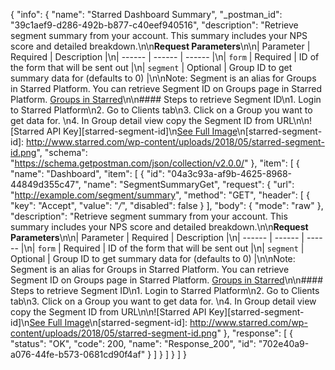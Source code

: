 {
  "info": {
    "name": "Starred Dashboard Summary",
    "_postman_id": "39c1aef9-d286-492b-b877-c40eef940516",
    "description": "Retrieve segment summary from your account. This summary includes your NPS score and detailed breakdown.\n\n**Request Parameters**\n\n| Parameter | Required | Description |\n| ------ | ------ | ------ |\n| `form` | Required | ID of the form that will be sent out |\n| `segment` | Optional | Group ID to get summary data for (defaults to 0) |\n\nNote: Segment is an alias for Groups in Starred Platform. You can retrieve Segment ID on Groups page in Starred Platform. [Groups in Starred](https://app.starred.com/segments/overview)\n\n#### Steps to retrieve Segment ID\n1. Login to Starred Platform\n2. Go to Clients tab\n3. Click on a Group you want to get data for. \n4. In Group detail view copy the Segment ID from URL\n\n![Starred API Key][starred-segment-id]\n[See Full Image](http://www.starred.com/wp-content/uploads/2018/05/starred-segment-id.png)\n[starred-segment-id]: http://www.starred.com/wp-content/uploads/2018/05/starred-segment-id.png",
    "schema": "https://schema.getpostman.com/json/collection/v2.0.0/"
  },
  "item": [
    {
      "name": "Dashboard",
      "item": [
        {
          "id": "04a3c93a-af9b-4625-8968-44849d355c47",
          "name": "SegmentSummaryGet",
          "request": {
            "url": "http://example.com/segment/summary",
            "method": "GET",
            "header": [
              {
                "key": "Accept",
                "value": "*/*",
                "disabled": false
              }
            ],
            "body": {
              "mode": "raw"
            },
            "description": "Retrieve segment summary from your account. This summary includes your NPS score and detailed breakdown.\n\n**Request Parameters**\n\n| Parameter | Required | Description |\n| ------ | ------ | ------ |\n| `form` | Required | ID of the form that will be sent out |\n| `segment` | Optional | Group ID to get summary data for (defaults to 0) |\n\nNote: Segment is an alias for Groups in Starred Platform. You can retrieve Segment ID on Groups page in Starred Platform. [Groups in Starred](https://app.starred.com/segments/overview)\n\n#### Steps to retrieve Segment ID\n1. Login to Starred Platform\n2. Go to Clients tab\n3. Click on a Group you want to get data for. \n4. In Group detail view copy the Segment ID from URL\n\n![Starred API Key][starred-segment-id]\n[See Full Image](http://www.starred.com/wp-content/uploads/2018/05/starred-segment-id.png)\n[starred-segment-id]: http://www.starred.com/wp-content/uploads/2018/05/starred-segment-id.png"
          },
          "response": [
            {
              "status": "OK",
              "code": 200,
              "name": "Response_200",
              "id": "702e40a9-a076-44fe-b573-0681cd90f4af"
            }
          ]
        }
      ]
    }
  ]
}